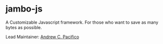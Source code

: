 # jambo-js

A Customizable Javascript framework. For those who want to save as many bytes 
as possible.

Lead Maintainer: [Andrew C. Pacifico](http://github.com/andrewcpacifico)
